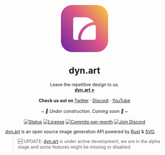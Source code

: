 <p align="center">
  <a href="#">
    
  </a>
  <p align="center">
   <img width="150" height="150" src="./docs/resources/images/logo-rounded.png" alt="Logo">
  </p>
  <h1 align="center"><b>dyn.art</b></h1>
  <p align="center">
  Leave the repetitive design to us.
    <br />
    <a href="https://dyn.art/?source=github"><strong>dyn.art »</strong></a>
    <br />
    <br />
    <b>Check us out on </b>
    <a href="https://dyn.art/s/twitter?source=github">Twitter</a>
    ·
    <a href="https://dyn.art/s/discord?source=github">Discord</a>
    ·
    <a href="https://dyn.art/s/youtube?source=github">YouTube</a>
    <br/>
    <br/>
    <i>~ 🚧 Under construction. Coming soon 👀 ~</i>
    <br/>
    <br/>
    <a href="https://dyn.art"><img src="https://img.shields.io/badge/Status-Alpha-green.svg" alt="Status"/></a>
    <a href="https://github.com/dyndotart/monorepo/blob/develop/LICENSE"><img src="https://img.shields.io/badge/license-AGPLv3-purple" alt="License"></a>
    <!-- <a href="https://wakatime.com/badge/user/aa5a8ce7-1c57-4f26-a159-ea57ec5ea7c1/project/bb16d098-41de-4bdd-bd28-9ccdfe558de8"><img src="https://wakatime.com/badge/user/aa5a8ce7-1c57-4f26-a159-ea57ec5ea7c1/project/bb16d098-41de-4bdd-bd28-9ccdfe558de8.svg" alt="wakatime"></a> -->
    <a href="https://github.com/dyndotart/monorepo/pulse"><img src="https://img.shields.io/github/commit-activity/m/dyndotart/monorepo" alt="Commits-per-month"></a>
    <a href="https://discord.gg/T9GzreAwPH"><img src="https://img.shields.io/discord/795291052897992724.svg?label=&logo=discord&logoColor=ffffff&color=7389D8&labelColor=6A7EC2" alt="Join Discord"/></a>
  </p>
</p>

[dyn.art](https://dyn.art/?source=github) is an open source image generation API powered by [Rust](https://www.rust-lang.org/) & [SVG](https://www.w3.org/TR/SVG2/).

> 🆕 UPDATE: [dyn.art](https://dyn.art/?source=github) is under active development, we are in the alpha stage and some features might be missing or disabled.
